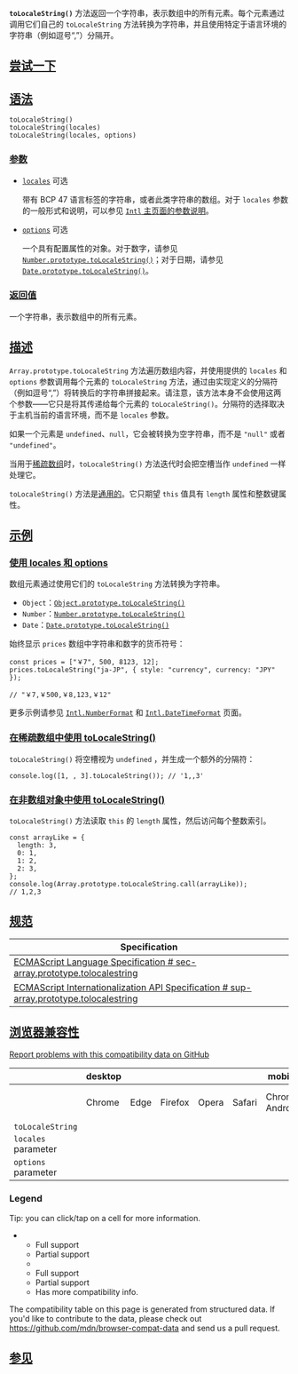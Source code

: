 **`toLocaleString()`** 方法返回一个字符串，表示数组中的所有元素。每个元素通过调用它们自己的 `toLocaleString` 方法转换为字符串，并且使用特定于语言环境的字符串（例如逗号“,”）分隔开。

## [尝试一下](#尝试一下)

## [语法](#语法)

```
toLocaleString()
toLocaleString(locales)
toLocaleString(locales, options)
```

### [参数](#参数)

* [`locales`](#locales) 可选

  带有 BCP 47 语言标签的字符串，或者此类字符串的数组。对于 `locales` 参数的一般形式和说明，可以参见 [`Intl` 主页面的参数说明](https://developer.mozilla.org/zh-CN/docs/Web/JavaScript/Reference/Global_Objects/Intl#locales_%E5%8F%82%E6%95%B0)。

* [`options`](#options) 可选

  一个具有配置属性的对象。对于数字，请参见 [`Number.prototype.toLocaleString()`](https://developer.mozilla.org/zh-CN/docs/Web/JavaScript/Reference/Global_Objects/Number/toLocaleString)；对于日期，请参见 [`Date.prototype.toLocaleString()`](https://developer.mozilla.org/zh-CN/docs/Web/JavaScript/Reference/Global_Objects/Date/toLocaleString)。

### [返回值](#返回值)

一个字符串，表示数组中的所有元素。

## [描述](#描述)

`Array.prototype.toLocaleString` 方法遍历数组内容，并使用提供的 `locales` 和 `options` 参数调用每个元素的 `toLocaleString` 方法，通过由实现定义的分隔符（例如逗号“,”）将转换后的字符串拼接起来。请注意，该方法本身不会使用这两个参数——它只是将其传递给每个元素的 `toLocaleString()`。分隔符的选择取决于主机当前的语言环境，而不是 `locales` 参数。

如果一个元素是 `undefined`、`null`，它会被转换为空字符串，而不是 `"null"` 或者 `"undefined"`。

当用于[稀疏数组](https://developer.mozilla.org/zh-CN/docs/Web/JavaScript/Guide/Indexed_collections#%E7%A8%80%E7%96%8F%E6%95%B0%E7%BB%84)时，`toLocaleString()` 方法迭代时会把空槽当作 `undefined` 一样处理它。

`toLocaleString()` 方法是[通用的](https://developer.mozilla.org/zh-CN/docs/Web/JavaScript/Reference/Global_Objects/Array#%E9%80%9A%E7%94%A8%E6%95%B0%E7%BB%84%E6%96%B9%E6%B3%95)。它只期望 `this` 值具有 `length` 属性和整数键属性。

## [示例](#示例)

### [使用 locales 和 options](#使用_locales_和_options)

数组元素通过使用它们的 `toLocaleString` 方法转换为字符串。

* `Object`：[`Object.prototype.toLocaleString()`](https://developer.mozilla.org/zh-CN/docs/Web/JavaScript/Reference/Global_Objects/Object/toLocaleString)
* `Number`：[`Number.prototype.toLocaleString()`](https://developer.mozilla.org/zh-CN/docs/Web/JavaScript/Reference/Global_Objects/Number/toLocaleString)
* `Date`：[`Date.prototype.toLocaleString()`](https://developer.mozilla.org/zh-CN/docs/Web/JavaScript/Reference/Global_Objects/Date/toLocaleString)

始终显示 `prices` 数组中字符串和数字的货币符号：

```
const prices = ["￥7", 500, 8123, 12];
prices.toLocaleString("ja-JP", { style: "currency", currency: "JPY" });

// "￥7,￥500,￥8,123,￥12"
```

更多示例请参见 [`Intl.NumberFormat`](https://developer.mozilla.org/zh-CN/docs/Web/JavaScript/Reference/Global_Objects/Intl/NumberFormat) 和 [`Intl.DateTimeFormat`](https://developer.mozilla.org/zh-CN/docs/Web/JavaScript/Reference/Global_Objects/Intl/DateTimeFormat) 页面。

### [在稀疏数组中使用 toLocaleString()](#在稀疏数组中使用_tolocalestring)

`toLocaleString()` 将空槽视为 `undefined` ，并生成一个额外的分隔符：

```
console.log([1, , 3].toLocaleString()); // '1,,3'
```

### [在非数组对象中使用 toLocaleString()](#在非数组对象中使用_tolocalestring)

`toLocaleString()` 方法读取 `this` 的 `length` 属性，然后访问每个整数索引。

```
const arrayLike = {
  length: 3,
  0: 1,
  1: 2,
  2: 3,
};
console.log(Array.prototype.toLocaleString.call(arrayLike));
// 1,2,3
```

## [规范](#规范)

| Specification                                                                                                                                                                           |
| --------------------------------------------------------------------------------------------------------------------------------------------------------------------------------------- |
| [ECMAScript Language Specification<!-- --> # <!-- -->sec-array.prototype.tolocalestring](https://tc39.es/ecma262/multipage/indexed-collections.html#sec-array.prototype.tolocalestring) |
| [ECMAScript Internationalization API Specification<!-- --> # <!-- -->sup-array.prototype.tolocalestring](https://tc39.es/ecma402/#sup-array.prototype.tolocalestring)                   |

## [浏览器兼容性](#浏览器兼容性)

[Report problems with this compatibility data on GitHub](https://github.com/mdn/browser-compat-data/issues/new?mdn-url=https%3A%2F%2Fdeveloper.mozilla.org%2Fzh-CN%2Fdocs%2FWeb%2FJavaScript%2FReference%2FGlobal_Objects%2FArray%2FtoLocaleString\&metadata=%3C%21--+Do+not+make+changes+below+this+line+--%3E%0A%3Cdetails%3E%0A%3Csummary%3EMDN+page+report+details%3C%2Fsummary%3E%0A%0A*+Query%3A+%60javascript.builtins.Array.toLocaleString%60%0A*+Report+started%3A+2023-12-20T08%3A09%3A09.682Z%0A%0A%3C%2Fdetails%3E\&title=javascript.builtins.Array.toLocaleString+-+%3CSUMMARIZE+THE+PROBLEM%3E\&template=data-problem.yml "Report an issue with this compatibility data")

|                     | desktop |      |         |       |        | mobile         |                     |               |               |                  |                 | server |         |
| ------------------- | ------- | ---- | ------- | ----- | ------ | -------------- | ------------------- | ------------- | ------------- | ---------------- | --------------- | ------ | ------- |
|                     | Chrome  | Edge | Firefox | Opera | Safari | Chrome Android | Firefox for Android | Opera Android | Safari on iOS | Samsung Internet | WebView Android | Deno   | Node.js |
| `toLocaleString`    |         |      |         |       |        |                |                     |               |               |                  |                 |        |         |
| `locales` parameter |         |      |         |       |        |                |                     |               |               |                  |                 |        |         |
| `options` parameter |         |      |         |       |        |                |                     |               |               |                  |                 |        |         |

### Legend

Tip: you can click/tap on a cell for more information.

* * Full support
  * Partial support
  *

  - Full support
  - Partial support
  - Has more compatibility info.

The compatibility table on this page is generated from structured data. If you'd like to contribute to the data, please check out <https://github.com/mdn/browser-compat-data> and send us a pull request.

## [参见](#参见)
